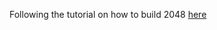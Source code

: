 Following the tutorial on how to build 2048 [here](http://www.ng-newsletter.com/posts/building-2048-in-angularjs.html)